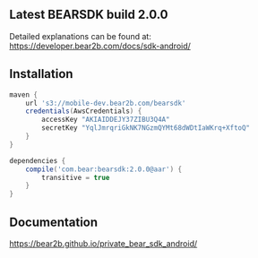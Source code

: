 ## Latest BEARSDK build 2.0.0
Detailed explanations can be found at:
https://developer.bear2b.com/docs/sdk-android/

## Installation
```groovy
maven {
    url 's3://mobile-dev.bear2b.com/bearsdk'
    credentials(AwsCredentials) {
        accessKey "AKIAIDDEJY37ZIBU3Q4A"
        secretKey "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"
    }
}

dependencies {
    compile('com.bear:bearsdk:2.0.0@aar') {
        transitive = true
    }
}
```
## Documentation
https://bear2b.github.io/private_bear_sdk_android/
